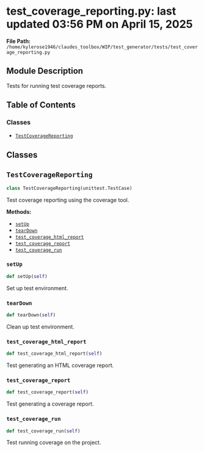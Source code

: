 # test_coverage_reporting.py: last updated 03:56 PM on April 15, 2025

**File Path:** `/home/kylerose1946/claudes_toolbox/WIP/test_generator/tests/test_coverage_reporting.py`

## Module Description

Tests for running test coverage reports.

## Table of Contents

### Classes

- [`TestCoverageReporting`](#testcoveragereporting)

## Classes

## `TestCoverageReporting`

```python
class TestCoverageReporting(unittest.TestCase)
```

Test coverage reporting using the coverage tool.

**Methods:**

- [`setUp`](#setup)
- [`tearDown`](#teardown)
- [`test_coverage_html_report`](#test_coverage_html_report)
- [`test_coverage_report`](#test_coverage_report)
- [`test_coverage_run`](#test_coverage_run)

### `setUp`

```python
def setUp(self)
```

Set up test environment.

### `tearDown`

```python
def tearDown(self)
```

Clean up test environment.

### `test_coverage_html_report`

```python
def test_coverage_html_report(self)
```

Test generating an HTML coverage report.

### `test_coverage_report`

```python
def test_coverage_report(self)
```

Test generating a coverage report.

### `test_coverage_run`

```python
def test_coverage_run(self)
```

Test running coverage on the project.
